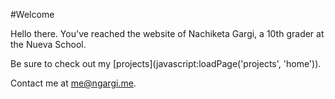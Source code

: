 #Welcome

Hello there. You've reached the website of Nachiketa Gargi, a 10th grader at the Nueva School.

Be sure to check out my [projects](javascript:loadPage('projects', 'home')).

Contact me at [me@ngargi.me](mailto:me@ngargi.me).
